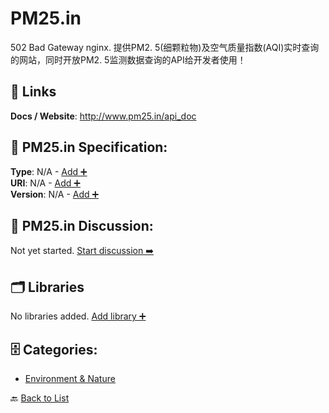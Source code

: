 # PM25.in

502 Bad Gateway nginx.  提供PM2. 5(细颗粒物)及空气质量指数(AQI)实时查询的网站，同时开放PM2. 5监测数据查询的API给开发者使用！

##  🔗 Links
**Docs / Website**: http://www.pm25.in/api_doc

## 🧬 PM25.in Specification:
**Type**: N/A - [Add ➕](https://github.com/apis-list/apis-list/edit/main/apis.yaml#14583)  
**URI**: N/A - [Add ➕](https://github.com/apis-list/apis-list/edit/main/apis.yaml#14583)  
**Version**: N/A - [Add ➕](https://github.com/apis-list/apis-list/edit/main/apis.yaml#14583)

## 💬 PM25.in Discussion:
Not yet started. [Start discussion ➡️](https://github.com/apis-list/apis-list/discussions/new)

## 🗂️ Libraries

No libraries added. [Add library ➕](https://github.com/apis-list/apis-list/edit/main/apis.yaml#14583)    


## 🗄️ Categories:
- [Environment & Nature](https://github.com/apis-list/apis-list#environment--nature-)

🔙  [Back to List](https://github.com/apis-list/apis-list)
